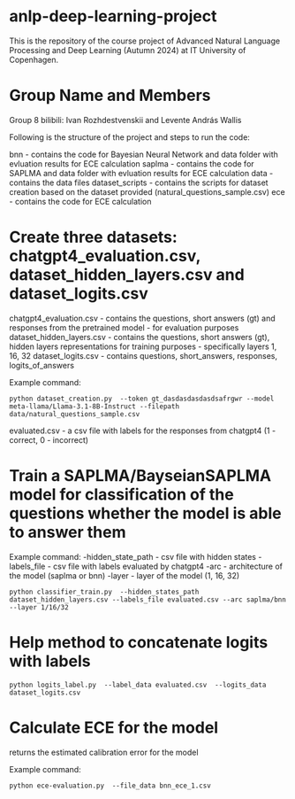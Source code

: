 # anlp-deep-learning-project
This is the repository of the course project of Advanced Natural Language Processing and Deep Learning (Autumn 2024) at IT University of Copenhagen.

# Group Name and Members
Group 8 bilibili: Ivan Rozhdestvenskii and Levente András Wallis 

Following is the structure of the project and steps to run the code:

bnn - contains the code for Bayesian Neural Network and data folder with evluation results for ECE calculation 
saplma - contains the code for SAPLMA and data folder with evluation results for ECE calculation
data - contains the data files
dataset_scripts - contains the scripts for dataset creation based on the dataset provided (natural_questions_sample.csv)
ece - contains the code for ECE calculation

# Create three datasets: chatgpt4_evaluation.csv, dataset_hidden_layers.csv and dataset_logits.csv
chatgpt4_evaluation.csv - contains the questions, short answers (gt) and responses from the pretrained model - for evaluation purposes
dataset_hidden_layers.csv - contains the questions, short answers (gt), hidden layers representations for training purposes - specifically layers 1, 16, 32
dataset_logits.csv - contains questions, short_answers, responses, logits_of_answers

Example command:
```shell
python dataset_creation.py  --token gt_dasdasdasdasdsafrgwr --model meta-llama/Llama-3.1-8B-Instruct --filepath data/natural_questions_sample.csv
```

evaluated.csv - a csv file with labels for the responses from chatgpt4 (1 - correct, 0 - incorrect)

# Train a SAPLMA/BayseianSAPLMA model for classification of the questions whether the model is able to answer them
Example command:
-hidden_state_path - csv file with hidden states
-labels_file - csv file with labels evaluated by chatgpt4
-arc - architecture of the model (saplma or bnn)
-layer - layer of the model (1, 16, 32)
```shell
python classifier_train.py  --hidden_states_path dataset_hidden_layers.csv --labels_file evaluated.csv --arc saplma/bnn --layer 1/16/32

```

# Help method to concatenate logits with labels

```shell
python logits_label.py  --label_data evaluated.csv  --logits_data dataset_logits.csv 

```

# Calculate ECE for the model

returns the estimated calibration error for the model

Example command:
```shell
python ece-evaluation.py  --file_data bnn_ece_1.csv 

```


